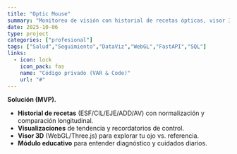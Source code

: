 ```yaml
---
title: "Optic Mouse"
summary: "Monitoreo de visión con historial de recetas ópticas, visor 3D y módulo educativo."
date: 2025-10-06
type: project
categories: ["profesional"]
tags: ["Salud","Seguimiento","DataViz","WebGL","FastAPI","SQL"]
links:
  - icon: lock
    icon_pack: fas
    name: "Código privado (VAR & Code)"
    url: "#"
---
```


**Solución (MVP).**
- **Historial de recetas** (ESF/CIL/EJE/ADD/AV) con normalización y comparación longitudinal.
- **Visualizaciones** de tendencia y recordatorios de control.
- **Visor 3D** (WebGL/Three.js) para explorar tu ojo vs. referencia.
- **Módulo educativo** para entender diagnóstico y cuidados diarios.
